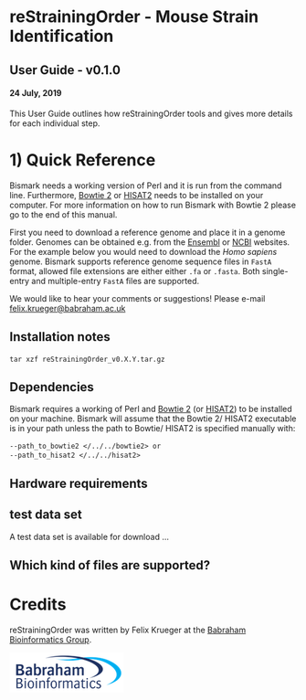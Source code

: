 # reStrainingOrder - Mouse Strain Identification

## User Guide - v0.1.0
#### 24 July, 2019

This User Guide outlines how reStrainingOrder tools and gives more details for each individual step.


# 1) Quick Reference


Bismark needs a working version of Perl and it is run from the command line. Furthermore, [Bowtie 2](http://bowtie-bio.sourceforge.net/bowtie2) or [HISAT2](https://ccb.jhu.edu/software/hisat2/index.shtml) needs to be installed on your computer. For more information on how to run Bismark with Bowtie 2 please go to the end of this manual.

First you need to download a reference genome and place it in a genome folder. Genomes can be obtained e.g. from the [Ensembl](http://www.ensembl.org/info/data/ftp/index.html/) or [NCBI](ftp://ftp.ncbi.nih.gov/genomes/) websites. For the example below you would need to download the _Homo sapiens_ genome. Bismark supports reference genome sequence files in `FastA` format, allowed file extensions are either either `.fa` or `.fasta`. Both single-entry and multiple-entry `FastA` files are supported.

We would like to hear your comments or suggestions! Please e-mail [felix.krueger@babraham.ac.uk](mailto:felix.krueger@babraham.ac.uk)

## Installation notes


```
tar xzf reStrainingOrder_v0.X.Y.tar.gz
```

## Dependencies
Bismark requires a working of Perl and [Bowtie 2](http://bowtie-bio.sourceforge.net/bowtie2) (or [HISAT2](https://ccb.jhu.edu/software/hisat2/index.shtml)) to be installed on your machine. Bismark will assume that the Bowtie 2/ HISAT2 executable is in your path unless the path to Bowtie/ HISAT2 is specified manually with:
```
--path_to_bowtie2 </../../bowtie2> or 
--path_to_hisat2 </../../hisat2>
```

## Hardware requirements


## test data set
A test data set is available for download ...


## Which kind of files are supported?


    
# Credits
reStrainingOrder was written by Felix Krueger at the [Babraham Bioinformatics Group](http://www.bioinformatics.babraham.ac.uk/).

![Babraham Bioinformatics](Images/bioinformatics_logo.png)
